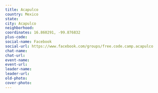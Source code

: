 ```yaml
---
title: Acapulco
country: Mexico
state: 
city: Acapulco
neighborhood: 
coordinates: 16.860291, -99.876832
plus-code:
social-name: Facebook
social-url: https://www.facebook.com/groups/free.code.camp.acapulco
chat-name:
chat-url:
event-name:
event-url:
leader-name:
leader-url:
old-photo: 
cover-photo:
---
```

